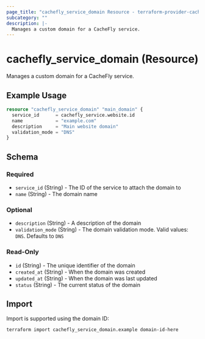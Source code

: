 ```yaml
---
page_title: "cachefly_service_domain Resource - terraform-provider-cachefly"
subcategory: ""
description: |-
  Manages a custom domain for a CacheFly service.
---
```


# cachefly_service_domain (Resource)

Manages a custom domain for a CacheFly service.

## Example Usage

```terraform
resource "cachefly_service_domain" "main_domain" {
  service_id      = cachefly_service.website.id
  name            = "example.com"
  description     = "Main website domain"
  validation_mode = "DNS"
}
```

## Schema

### Required

- `service_id` (String) - The ID of the service to attach the domain to
- `name` (String) - The domain name

### Optional

- `description` (String) - A description of the domain
- `validation_mode` (String) - The domain validation mode. Valid values: `DNS`. Defaults to `DNS`

### Read-Only

- `id` (String) - The unique identifier of the domain
- `created_at` (String) - When the domain was created
- `updated_at` (String) - When the domain was last updated
- `status` (String) - The current status of the domain

## Import

Import is supported using the domain ID:

```shell
terraform import cachefly_service_domain.example domain-id-here
```